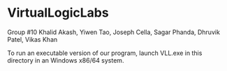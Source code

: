 # VirtualLogicLabs
Group #10
Khalid Akash, Yiwen Tao, Joseph Cella, Sagar Phanda, Dhruvik Patel, Vikas Khan

To run an executable version of our program, launch VLL.exe in this directory in an Windows x86/64 system.
